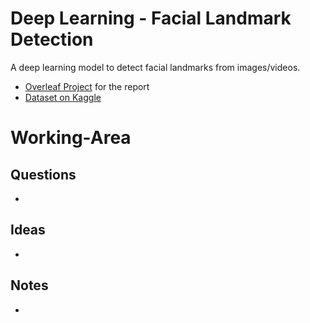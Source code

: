 # Deep Learning - Facial Landmark Detection
A deep learning model to detect facial landmarks from images/videos.
+ [Overleaf Project](https://www.overleaf.com/8268422246bjnxsrvsbqxn) for the report
+ [Dataset on Kaggle](https://www.kaggle.com/c/facial-keypoints-detection/overview)

# Working-Area
## Questions
+ 
## Ideas
+
## Notes
+ 
